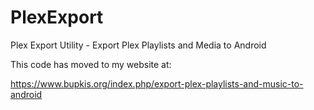 # PlexExport
Plex Export Utility - Export Plex Playlists and Media to Android

This code has moved to my website at:

https://www.bupkis.org/index.php/export-plex-playlists-and-music-to-android


